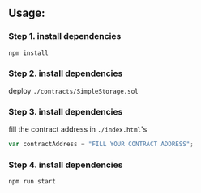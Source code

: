 ## Usage:

### Step 1. install dependencies

```
npm install
```

### Step 2. install dependencies

deploy `./contracts/SimpleStorage.sol`

### Step 3. install dependencies

fill the contract address in `./index.html`'s

```javascript
var contractAddress = "FILL YOUR CONTRACT ADDRESS";
```

### Step 4. install dependencies

```
npm run start
```
